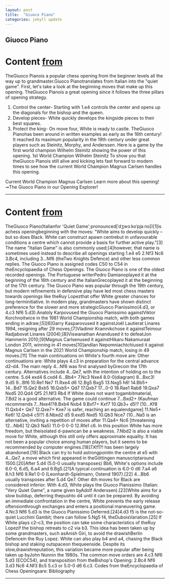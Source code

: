 ```yaml
---
layout: post
title:  "Giuoco Piano"
categories: jekyll update
---
```


## Giuoco Piano
# Content [from](https://www.chess.com/article/view/giuoco-piano-chess-opening)
TheGiuoco Pianois a popular chess opening from the beginner levels all the way up to grandmaster.Giuoco Pianotranslates from Italian into the "quiet game". First, let's take a look at the beginning moves that make up this opening.
TheGiuoco Pianois a great opening since it follows the three pillars of opening strategy.
1. Control the center- Starting with 1.e4 controls the center and opens up the diagonals for the bishop and the queen.
2. Develop pieces- White quickly develops the kingside pieces to their best squares.
3. Protect the king- On move four, White is ready to castle.
TheGiuoco Pianohas been around in written examples as early as the 16th century! It reached its maximum popularity in the 19th century under great players such as Steinitz, Morphy, and Anderssen. Here is a game by the first world champion Wilhelm Steinitz showing the power of this opening.
1st World Champion Wilhelm Steinitz
To show you that theGiuoco Pianois still alive and kicking lets fast forward to modern times to see how the current World Champion Magnus Carlsen handles this opening.

Current World Champion Magnus Carlsen
Learn more about this opening!➞The Giuoco Piano in our Opening Explorer!


---

# Content [from](https://en.wikipedia.org/wiki/Giuoco_Piano)
TheGiuoco Piano(Italianfor 'Quiet Game';pronounced[ˈdʒwɔːkoˈpjaːno])[1]is achess openingbeginning with the moves:
"White aims to develop quickly – but so does Black. White can construct apawn centrebut in unfavourable conditions a centre which cannot provide a basis for further active play."[3]
The name "Italian Game" is also commonly used;[4]however, that name is sometimes used instead to describe all openings starting 1.e4 e5 2.Nf3 Nc6 3.Bc4, including 3...Nf6 (theTwo Knights Defence) and other less common replies.
The Giuoco Piano is assigned codes C50 to C54 in theEncyclopaedia of Chess Openings.
The Giuoco Piano is one of the oldest recorded openings. The Portuguese writerPedro Damianoplayed it at the beginning of the 16th century and the ItalianGrecoplayed it at the beginning of the 17th century. The Giuoco Piano was popular through the 19th century, but modern refinements in defensive play have led most chess masters towards openings like theRuy Lopezthat offer White greater chances for long-terminitiative.
In modern play, grandmasters have shown distinct preference for the slower and more strategicGiuoco Pianissimo(4.d3, or 4.c3 Nf6 5.d3).Anatoly Karpovused the Giuoco Pianissimo againstViktor Korchnoitwice in the 1981 World Championship match, with both games ending in adraw;[5][6]Garry Kasparovused it againstJoël Lautierat Linares 1994, resigning after 29 moves;[7]Vladimir Kramnikchose it againstTeimour Radjabovat Linares (2004);[8]Viswanathan Anandused it to defeatJon Hammerin 2010;[9]Magnus Carlsenused it againstHikaru Nakamuraat London 2011, winning in 41 moves[10]andIan Nepomniachtchiused it against Magnus Carlsen in the 2021 World Championship match, losing in 49 moves.[11]
The main continuations on White's fourth move are:
Other continuations are:
White plays 4.c3 in preparation for the central advance d2–d4. The main reply 4...Nf6 was first analysed byGrecoin the 17th century. Alternatives include 4...Qe7, with the intention of holding on to the centre.
5.d4 exd4 6.cxd4
6...Bb4+
7.Nc3 Nxe4 8.0-0(diagram)
8...Bxc3! 9.d5
9...Bf6
10.Re1 Ne7 11.Rxe4 d6 12.Bg5 Bxg5 13.Nxg5 h6!
14.Bb5+
14...Bd7 15.Qe2 Bxb5 16.Qxb5+ Qd7 17.Qxb7
17...0-0 18.Rae1 Rab8 19.Qxa7 Nxd5 20.Qd4 Qf5 21.Nf3 Rb4
If White does not want togambitmaterial, 7.Bd2 is a good alternative. The game could continue 7...Bxd2+ (Kaufman recommends 7...Nxe4!?8.Bxb4 Nxb4 9.Bxf7+ Kxf7 10.Qb3+ d5!? [10...Kf8 11.Qxb4+ Qe7 12.Qxe7+ Kxe7 is safer, reaching an equalendgame] 11.Ne5+ Ke6! 12.Qxb4 c5!?) 8.Nbxd2 d5 9.exd5 Nxd5 10.Qb3 Nce7 (10...Na5 is an alternative, inviting a repetition of moves after 11.Qa4+ Nc6 [threatening 12...Nb6] 12.Qb3 Na5) 11.0-0 0-0 12.Rfe1 c6. In this position White has more freedom, but theisolated d-pawncan be a weakness. 7.Nbd2 is also a viable move for White, although this still only offers approximate equality. It has not been a popular choice among human players, but it seems to be recommended by computer engines.[18]7.Kf1?! has been largely abandoned.[19]
Black can try to hold astrongpointin the centre at e5 with 4...Qe7, a move which first appeared in theGöttingen manuscriptaround 1500.[20]After 5.d4 (5.0-0 usually transposes) Bb6,  White's options include 6.0-0, 6.d5, 6.a4 and 6.Bg5.[21]A typical continuation is 6.0-0 d6 7.a4 a6 8.h3 Nf6 9.Re1 0-0 (Leonhardt–Spielmann, Ostend 1907).[22]
4...Bb6 usually transposes after 5.d4 Qe7.
Other 4th moves for Black are considered inferior.
With 4.d3, White plays the Giuoco Pianissimo (Italian: "Very Quiet Game", a name given byAdolf Anderssen).[23]White aims for a slow buildup, deferring thepushto d4 until it can be prepared. By avoiding an immediate confrontation in the centre, White prevents the early release oftensionthrough exchanges and enters a positional maneuvering game. 4.Nc3 Nf6 5.d3 is the Giuoco Pianissimo Deferred.[24]4.d3 f5 is the not-so-quiet Lucchini Gambit; there can follow 5.Ng5 f4, theDuboisVariation.[25]
If White plays c2–c3, the position can take some characteristics of theRuy Lopezif the bishop retreats to c2 via b3. This idea has been taken up by some grandmasters, such asAnish Giri, to avoid the drawishBerlin Defencein the Ruy Lopez. White can also play b4 and a4, chasing the Black bishop and staking outspaceon thequeenside. Despite its slow,drawishreputation, this variation became more popular after being taken up byJohn Nunnin the 1980s. The common move orders are 4.c3 Nf6 5.d3 (ECOC54), and transposition from theBishop's Opening: 2.Bc4 Nf6 3.d3 Nc6 4.Nf3 Bc5 5.c3 or 5.0-0 d6 6.c3.
Codes from theEncyclopaedia of Chess Openingsare:
Bibliography

---

